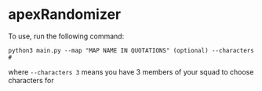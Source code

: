 # apexRandomizer

To use, run the following command:

```python3 main.py --map "MAP NAME IN QUOTATIONS" (optional) --characters #```

where ```--characters 3``` means you have 3 members of your squad to choose characters for
